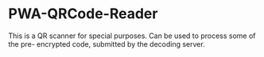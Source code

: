 # PWA-QRCode-Reader
This is a QR scanner for special purposes. Can be used to process some of the pre- encrypted code, submitted by the decoding server.
